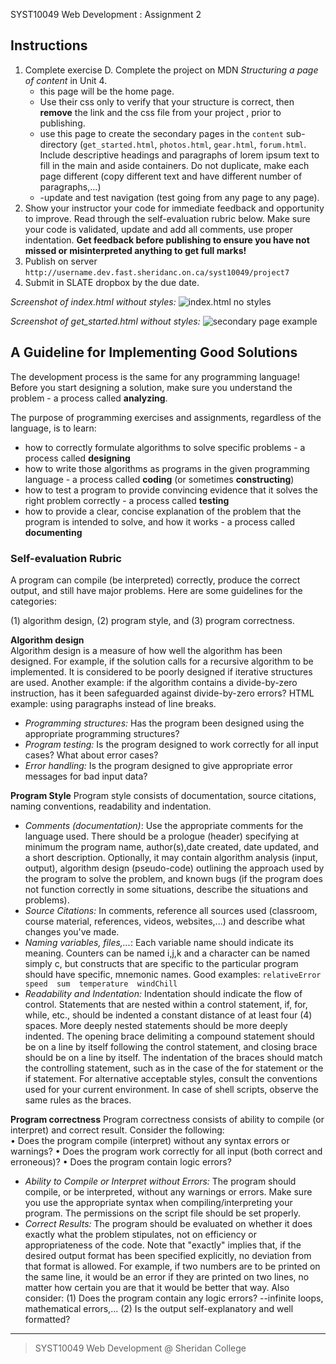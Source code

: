 SYST10049 Web Development
: Assignment 2

## Instructions

 1. Complete exercise D. Complete the project on MDN *Structuring a page of content* in Unit 4. 
	 - this page will be the home page. 
	 - Use their css only to verify that your structure is correct, then **remove** the link and the css file from your project , prior to publishing.
	 - use this page to create the secondary pages in the `content` sub-directory (`get_started.html`, `photos.html`, `gear.html`, `forum.html`. Include descriptive headings and paragraphs of lorem ipsum text to fill in the main and aside containers. Do not duplicate, make each page different (copy different text and have different number of paragraphs,...)
	 - -update and test navigation (test going from any page to any page).
 2. Show your instructor your code for immediate feedback and opportunity to improve. Read through the self-evaluation rubric below. Make sure your code is validated, update and add all comments, use proper indentation.  **Get feedback before publishing to ensure you have not missed or misinterpreted anything to get full marks!**
 3. Publish on server `http://username.dev.fast.sheridanc.on.ca/syst10049/project7`
 4. Submit in SLATE  dropbox by the due date.
 
 *Screenshot of index.html without styles:*
 ![index.html no styles](http://bajcar.dev.fast.sheridanc.on.ca/project_assets/images10049/screenshotPhase1.png)
 
 *Screenshot of get_started.html without styles:*
![secondary page example](http://bajcar.dev.fast.sheridanc.on.ca/project_assets/images10049/screenshotSecondPage.png)

## A Guideline for Implementing Good Solutions
The development process is the same for any programming language! Before you start designing a solution, make sure you understand the problem - a process called  **analyzing**.

The purpose of programming exercises and assignments, regardless of the language, is to learn:
-   how to correctly formulate algorithms to solve specific problems - a process called  **designing**
-   how to write those algorithms as programs in the given programming language - a process called  **coding**  (or sometimes  **constructing**)
-   how to test a program to provide convincing evidence that it solves the right problem correctly - a process called  **testing**
-   how to provide a clear, concise explanation of the problem that the program is intended to solve, and how it works - a process called  **documenting**

### Self-evaluation Rubric

A program can compile (be interpreted) correctly, produce the correct output, and still have major problems. Here are some guidelines for the categories:

(1) algorithm design,
(2) program style, and
(3) program correctness.

**Algorithm design**	
Algorithm design  is a measure of how well the algorithm has been designed. For example, if the solution calls for a recursive algorithm to be implemented. It is considered to be poorly designed if iterative structures are used. Another example: if the algorithm contains a  divide-by-zero instruction, has it been safeguarded against divide-by-zero errors? HTML example: using paragraphs instead of line breaks.

 - *Programming structures:* Has the program been designed using the appropriate programming structures?
 -  *Program testing:* Is the program designed to work correctly for all input cases? What about error cases?
 -  *Error handling:* Is the program designed to give appropriate error messages for bad input data?

**Program Style**
Program style consists of documentation, source citations, naming conventions, readability and indentation.
 - *Comments (documentation)*: Use the appropriate comments for the language used. There should be a prologue (header) specifying at minimum the program name, author(s),date created, date updated, and a short description. Optionally, it may contain algorithm analysis (input, output), algorithm design (pseudo-code) outlining the approach used by the program to solve the problem, and known bugs (if the program does not function correctly in some situations, describe the situations and problems).
 -  *Source Citations:* In comments, reference all sources used (classroom, course material, references, videos, websites,...) and describe what changes you've made.
 - *Naming variables, files,...*: Each variable name should indicate its meaning. Counters can be named i,j,k and a character can be named simply c, but constructs that are specific to the particular program should have specific, mnemonic names. Good examples: `relativeError speed  sum  temperature  windChill`
 - *Readability and Indentation:* Indentation should indicate the flow of control. Statements that are nested within a control  statement, if, for, while, etc., should be indented  a constant distance of at least four (4) spaces. More deeply nested statements should be more deeply  indented. The opening brace delimiting a compound statement should be on a line by itself following  the control statement, and closing brace should be  on a line by itself. The indentation of the braces  should match the controlling statement, such as in  the case of the for statement or the if statement.  For alternative acceptable styles, consult the  conventions used for your current environment. In case of shell scripts, observe the same rules  as the braces.

**Program correctness**
Program correctness consists of ability to compile (or interpret) and correct result. Consider the following:	 
		&bull; Does the program compile (interpret) without any syntax errors or warnings?
		&bull; Does the program work correctly for all input (both correct and erroneous)?
		&bull; Does the program contain logic errors?

 - *Ability to Compile or Interpret without Errors:* The program should compile, or be interpreted, without any warnings or errors. Make sure you use the appropriate syntax when compiling/interpreting your program. The permissions on the script file should be set properly.
 - *Correct Results:* The program should be evaluated on whether it does exactly what the problem stipulates, not on efficiency or appropriateness of the code. Note that "exactly" implies that, if the desired output format has been specified explicitly, no deviation from that format is allowed. For example, if two numbers are to be printed on the same line, it would be an error if they are printed on two lines, no matter how certain you are that it would be better that way. Also consider:	(1) Does the program contain any logic errors? --infinite loops, mathematical errors,... (2) Is the output self-explanatory and well formatted?


---
> SYST10049 Web Development @ Sheridan College

<!--stackedit_data:
eyJoaXN0b3J5IjpbLTEwOTM4NDIwOSwtNDgyMDcyNjM1LDE2NT
g0OTk1MTksNzU0OTg3MzgxLC0xNDU4MDEyMzM4XX0=
-->